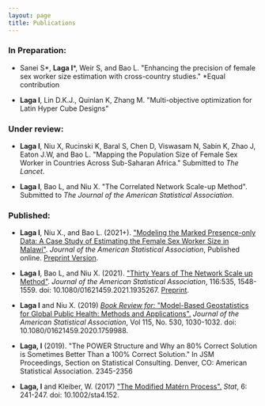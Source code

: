 ```yaml
---
layout: page
title: Publications
---
```



### In Preparation:
- Sanei S\*, **Laga I**\*, Weir S, and Bao L. "Enhancing the precision of female sex worker size estimation with cross-country studies."
    \*Equal contribution
    
- **Laga I**, Lin D.K.J., Quinlan K, Zhang M. "Multi-objective optimization for Latin Hyper Cube Designs"

### Under review:
- **Laga I**, Niu X, Rucinski K, Baral S, Chen D, Viswasam N, Sabin K, Zhao J, Eaton J.W, and Bao L. "Mapping the Population Size of Female Sex Worker in Countries Across Sub-Saharan Africa." Submitted to *The Lancet*.

- **Laga I**, Bao L, and Niu X. "The Correlated Network Scale-up Method". Submitted to *The Journal of the American Statistical Association*.


### Published:
- **Laga I**, Niu X., and Bao L. (2021+). ["Modeling the Marked Presence-only Data: A Case Study of Estimating the Female Sex Worker Size in Malawi"](https://doi.org/10.1080/01621459.2021.1944873). *Journal of the American Statistical Association*, Published online. [Preprint Version](Malawi_paper_website.pdf).

- **Laga I**, Bao L, and Niu X. (2021). ["Thirty Years of The Network Scale up Method"](https://doi.org/10.1080/01621459.2021.1935267). *Journal of the American Statistical Association*, 116:535, 1548-1559. doi: 10.1080/01621459.2021.1935267. [Preprint](NSUM_Review_website.pdf).

- **Laga I** and Niu X. (2019) [*Book Review for:* "Model-Based Geostatistics for Global Public Health: Methods and Applications".](https://doi.org/10.1080/01621459.2020.1759988) *Journal of the American Statistical Association*, Vol 115, No. 530, 1030-1032. doi: 10.1080/01621459.2020.1759988.

- **Laga, I** (2019). "The POWER Structure and Why an 80\% Correct Solution is Sometimes Better Than a 100\% Correct Solution." In JSM Proceedings, Section on Statistical Consulting. Denver, CO: American Statistical Association. 2345-2356

- **Laga, I** and Kleiber, W. (2017) ["The Modified Matérn Process".](https://doi.org/10.1002/sta4.152) *Stat*, 6: 241-247. doi: 10.1002/sta4.152.
